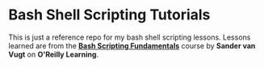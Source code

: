 # Bash Shell Scripting Tutorials

This is just a reference repo for my bash shell scripting lessons. Lessons learned are from the [**Bash Scripting Fundamentals**](https://learning.oreilly.com/videos/bash-scripting-fundamentals/9780134541730) course by **Sander van Vugt** on **O'Reilly Learning**.

